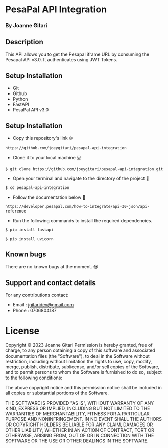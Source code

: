 # PesaPal API Integration

### By Joanne Gitari 

## Description
This API allows you to get the Pesapal iframe URL by consuming the Pesapal API v3.0. It authenticates using JWT Tokens.

## Setup Installation

* Git
* Github
* Python
* FastAPI
* PesaPal API v3.0

## Setup Installation

* Copy this repository's link 🌐
```
https://github.com/joeygitari/pesapal-api-integration
```
* Clone it to your local machine 💻
```
$ git clone https://github.com/joeygitari/pesapal-api-integration.git
```
* Open your terminal and navigate to the directory of the project 📁
```
$ cd pesapal-api-integration
```
* Follow the documentation below 📑
```
https://developer.pesapal.com/how-to-integrate/api-30-json/api-reference
```
* Run the following commands to install the required dependencies.
```
$ pip install fastapi
```
```
$ pip install uvicorn
```

## Known bugs
There are no known bugs at the moment. 😎

## Support and contact details

For any contributions contact:
* Email : jgitaridev@gmail.com 
* Phone : 0706804187 

# License 

Copyright ©️ 2023 Joanne Gitari
Permission is hereby granted, free of charge, to any person obtaining
a copy of this software and associated documentation files (the
"Software"), to deal in the Software without restriction, including
without limitation the rights to use, copy, modify, merge, publish,
distribute, sublicense, and/or sell copies of the Software, and to
permit persons to whom the Software is furnished to do so, subject to
the following conditions:

The above copyright notice and this permission notice shall be
included in all copies or substantial portions of the Software.

THE SOFTWARE IS PROVIDED "AS IS", WITHOUT WARRANTY OF ANY KIND,
EXPRESS OR IMPLIED, INCLUDING BUT NOT LIMITED TO THE WARRANTIES OF
MERCHANTABILITY, FITNESS FOR A PARTICULAR PURPOSE AND
NONINFRINGEMENT. IN NO EVENT SHALL THE AUTHORS OR COPYRIGHT HOLDERS BE
LIABLE FOR ANY CLAIM, DAMAGES OR OTHER LIABILITY, WHETHER IN AN ACTION
OF CONTRACT, TORT OR OTHERWISE, ARISING FROM, OUT OF OR IN CONNECTION
WITH THE SOFTWARE OR THE USE OR OTHER DEALINGS IN THE SOFTWARE.
